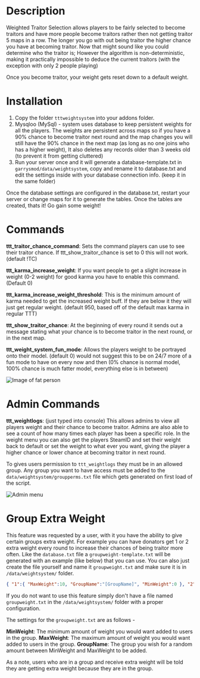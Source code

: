 # Description

Weighted Traitor Selection allows players to be fairly selected to become traitors and have more people become traitors rather then not getting traitor 5 maps in a row. The longer you go with out being traitor the higher chance you have at becoming traitor. Now that might sound like you could determine who the traitor is; However the algorithm is non-deterministic, making it practically impossible to deduce the current traitors (with the exception with only 2 people playing)

Once you become traitor, your weight gets reset down to a default weight.

# Installation
1. Copy the folder `tttweightsystem` into your addons folder.
2. Mysqloo (MySql) - system uses database to keep persistent weights for all the players. The weights are persistent across maps so if you have a 90% chance to become traitor next round and the map changes you will still have the 90% chance in the next map (as long as no one joins who has a higher weight), It also deletes any records older than 3 weeks old (to prevent it from getting cluttered)
3. Run your server once and it will generate a database-template.txt in `garrysmod/data/weightsystem`, copy and rename it to database.txt and edit the settings inside with your database connection info. (keep it in the same folder)

Once the database settings are configured in the database.txt, restart your server or change maps for it to generate the tables. Once the tables are created, thats it! Go gain some weight!

# Commands

**ttt_traitor_chance_command**: Sets the command players can use to see their traitor chance. If ttt_show_traitor_chance is set to 0 this will not work. (default !TC)

**ttt_karma_increase_weight**: If you want people to get a slight increase in weight (0-2 weight) for good karma you have to enable this command. (Default 0)

**ttt_karma_increase_weight_threshold**: This is the minimum amount of karma needed to get the increased weight buff. If they are below it they will just get regular weight. (default 950, based off of the default max karma in regular TTT)

**ttt_show_traitor_chance**: At the beginning of every round it sends out a message stating what your chance is to become traitor in the next round, or in the next map.

**ttt_weight_system_fun_mode**: Allows the players weight to be portrayed onto their model. (default 0) would not suggest this to be on 24/7 more of a fun mode to have on every now and then (0% chance is normal model, 100% chance is much fatter model, everything else is in between) 

![Image of fat person](http://puu.sh/ignmA/0ed089cde9.jpg)

# Admin Commands
**ttt_weightlogs**: (just typed into console) This allows admins to view all players weight and their chance to become traitor. Admins are also able to see a count of how many times each player has been a specific role. In the weight menu you can also get the players SteamID and set their weight back to default or set the weight to what ever you want, giving the player a higher chance or lower chance at becoming traitor in next round.

To gives users permission to `ttt_weightlogs` they must be in an allowed group. Any group you want to have access must be added to the `data/weightsystem/groupperms.txt` file which gets generated on first load of the script.

![Admin menu](https://puu.sh/wxU0C/64f9a81d20.png)

# Group Extra Weight
This feature was requested by a user, with it you have the ability to give certain groups extra weight. For example you can have donators get 1 or 2 extra weight every round to increase their chances of being traitor more often. Like the `database.txt` file a `groupweight-template.txt` will be generated with an example (like below) that you can use. You can also just create the file yourself and name it `groupweight.txt` and make sure it is in `/data/weightsystem/` folder.

```json
{ "1":{ "MaxWeight":10, "GroupName":"[GroupName]", "MinWeight":0 }, "2":{ "MaxWeight":10, "GroupName":"[AnotherGroupName]", "MinWeight":5 } }
```

If you do not want to use this feature simply don't have a file named `groupweight.txt` in the `/data/weightsystem/` folder with a proper configuration.

The settings for the `groupweight.txt` are as follows -

**MinWeight**: The minimum amount of weight you would want added to users in the group.
**MaxWeight**: The maximum amount of weight you would want added to users in the group.
**GroupName**: The group you wish for a random amount between MinWeight and MaxWeight to be added.

As a note, users who are in a group and receive extra weight will be told they are getting extra weight because they are in the group.




